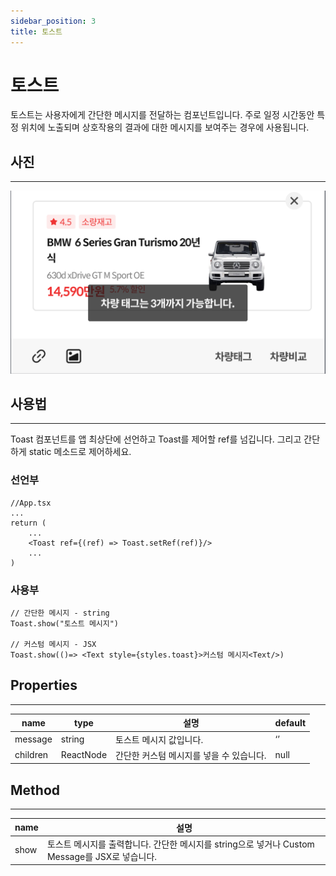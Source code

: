 ```yaml
---
sidebar_position: 3
title: 토스트
---
```


# 토스트

토스트는 사용자에게 간단한 메시지를 전달하는 컴포넌트입니다. 주로 일정 시간동안 특정 위치에 노출되며 상호작용의 결과에 대한 메시지를 보여주는 경우에 사용됩니다.

## 사진

---

![스크린샷 2022-05-03 오후 9.02.33.png](./toast.png)

## 사용법

---

Toast 컴포넌트를 앱 최상단에 선언하고 Toast를 제어할 ref를 넘깁니다. 그리고 간단하게 static 메소드로 제어하세요.

### 선언부

```tsx
//App.tsx
...
return (
	...
	<Toast ref={(ref) => Toast.setRef(ref)}/>
	...
)
```

### 사용부

```tsx
// 간단한 메시지 - string
Toast.show("토스트 메시지")

// 커스텀 메시지 - JSX
Toast.show(()=> <Text style={styles.toast}>커스텀 메시지<Text/>)
```

## Properties

---

| name     | type      | 설명                                     | default |
| -------- | --------- | ---------------------------------------- | ------- |
| message  | string    | 토스트 메시지 값입니다.                  | ‘’      |
| children | ReactNode | 간단한 커스텀 메시지를 넣을 수 있습니다. | null    |

## Method

---

| name | 설명                                                                                           |
| ---- | ---------------------------------------------------------------------------------------------- |
| show | 토스트 메시지를 출력합니다. 간단한 메시지를 string으로 넣거나 Custom Message를 JSX로 넣습니다. |
